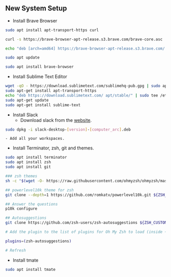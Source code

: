 ## New System Setup

- Install Brave Browser

```bash
sudo apt install apt-transport-https curl

curl -s https://brave-browser-apt-release.s3.brave.com/brave-core.asc | sudo apt-key --keyring /etc/apt/trusted.gpg.d/brave-browser-release.gpg add -

echo "deb [arch=amd64] https://brave-browser-apt-release.s3.brave.com/ stable main" | sudo tee /etc/apt/sources.list.d/brave-browser-release.list

sudo apt update

sudo apt install brave-browser
```

- Install Sublime Text Editor

```bash
wget -qO - https://download.sublimetext.com/sublimehq-pub.gpg | sudo apt-key add -
sudo apt-get install apt-transport-https
echo "deb https://download.sublimetext.com/ apt/stable/" | sudo tee /etc/apt/sources.list.d/sublime-text.list
sudo apt-get update
sudo apt-get install sublime-text
```

- Install Slack
	- Download slack from the [website](https://slack.com/downloads/).

```bash
sudo dpkg -i slack-desktop-[version]-[computer_arc].deb
```
	- Add all your workspaces.

- Install Terminator, zsh, git and themes.

```bash
sudo apt install terminator
sudo apt install zsh
sudo apt install git

### zsh themes
sh -c "$(wget -O- https://raw.githubusercontent.com/ohmyzsh/ohmyzsh/master/tools/install.sh)"

## powerlevel10k theme for zsh
git clone --depth=1 https://github.com/romkatv/powerlevel10k.git ${ZSH_CUSTOM:-~/.oh-my-zsh/custom}/themes/powerlevel10k

## Answer the questions
p10k configure

## Autosuggestions
git clone https://github.com/zsh-users/zsh-autosuggestions ${ZSH_CUSTOM:-~/.oh-my-zsh/custom}/plugins/zsh-autosuggestions

# Add the plugin to the list of plugins for Oh My Zsh to load (inside ~/.zshrc):

plugins=(zsh-autosuggestions)

# Refresh
```

- Install tmate

```bash
sudo apt install tmate
```